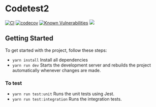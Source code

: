 # Codetest2
[![CI](https://github.com/vlad-smolyaninov/codetest2/actions/workflows/main.yml/badge.svg)](https://github.com/vlad-smolyaninov/codetest2/actions/workflows/main.yml)
[![codecov](https://codecov.io/gh/vlad-smolyaninov/codetest2/branch/master/graph/badge.svg?token=RN2MPUD4XS)](https://codecov.io/gh/vlad-smolyaninov/codetest2)
[![Known Vulnerabilities](https://snyk.io/test/github/vlad-smolyaninov/codetest2/badge.svg)](https://snyk.io/test/github/vlad-smolyaninov/codetest2)
<a href="https://codeclimate.com/github/vlad-smolyaninov/codetest2/maintainability"><img src="https://api.codeclimate.com/v1/badges/7126444ea01aae67bedb/maintainability" /></a>
## Getting Started

To get started with the project, follow these steps:

- `yarn install` Install all dependencies
- `yarn run dev` Starts the development server and rebuilds the project automatically whenever changes are made.

### To test

- `yarn run test:unit` Runs the unit tests using Jest.
- `yarn run test:integration` Runs the integration tests.



